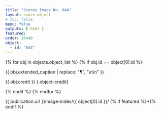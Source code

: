 ```yaml
---
title: "Scores Image No. 044"
layout: score-object
# toc: false
menu: false
outputs: [ html ]
featured: 
order: 10440
object:
  - id: "044"
---
```


{% for obj in objects.object_list %}
{% if obj.id == object[0].id %}

{{ obj.extended_caption | replace: "¶", "\n\n" }}

{{ obj.credit }} {.object-credit}

{% endif %}
{% endfor %}

<div class="object-credit object-url is-print-only">

{{ publication.url }}image-index/{{ object[0].id }}/ {% if featured %}*{% endif %}

</div>
